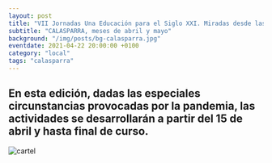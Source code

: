 ```yaml
---
layout: post
title: "VII Jornadas Una Educación para el Siglo XXI. Miradas desde las Ciencias y las Artes"
subtitle: "CALASPARRA, meses de abril y mayo"
background: "/img/posts/bg-calasparra.jpg"
eventdate: 2021-04-22 20:00:00 +0100
category: "local"
tags: "calasparra"
---
```

## En esta edición, dadas las especiales circunstancias provocadas por la pandemia, las actividades se desarrollarán a partir del 15 de abril y hasta final de curso.  
![cartel](/img/posts/1campañapub.png)  
